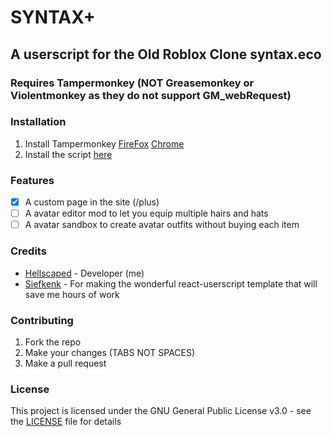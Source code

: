 # SYNTAX+

## A userscript for the Old Roblox Clone syntax.eco

### Requires Tampermonkey (NOT Greasemonkey or Violentmonkey as they do not support GM_webRequest)

### Installation

1. Install Tampermonkey [FireFox](https://addons.mozilla.org/en-US/firefox/addon/tampermonkey/) [Chrome](https://chrome.google.com/webstore/detail/tampermonkey/dhdgffkkebhmkfjojejmpbldmpobfkfo)
2. Install the script [here](https://github.com/Hellscaped/Syntax-Plus/releases/download/latest/SYNTAX+.user.js)

### Features
- [x] A custom page in the site (/plus)
- [ ] A avatar editor mod to let you equip multiple hairs and hats
- [ ] A avatar sandbox to create avatar outfits without buying each item

### Credits
- [Hellscaped](https://github.com/Hellscaped) - Developer (me)
- [Siefkenk](https://github.com/siefkenj/react-userscripts) - For making the wonderful react-userscript template that will save me hours of work

### Contributing
1. Fork the repo
2. Make your changes (TABS NOT SPACES)
3. Make a pull request

### License
This project is licensed under the GNU General Public License v3.0 - see the [LICENSE](LICENSE) file for details
